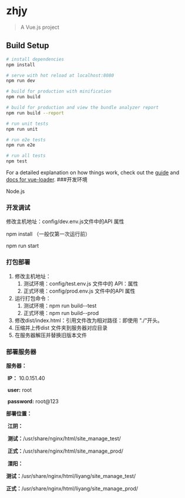 # zhjy

> A Vue.js project

## Build Setup

``` bash
# install dependencies
npm install

# serve with hot reload at localhost:8080
npm run dev

# build for production with minification
npm run build

# build for production and view the bundle analyzer report
npm run build --report

# run unit tests
npm run unit

# run e2e tests
npm run e2e

# run all tests
npm test
```

For a detailed explanation on how things work, check out the [guide](http://vuejs-templates.github.io/webpack/) and [docs for vue-loader](http://vuejs.github.io/vue-loader).
###开发环境

Node.js

### 开发调试

修改主机地址：config/dev.env.js文件中的API 属性

npm install （一般仅第一次运行前）

npm run start 



### 打包部署

1. 修改主机地址：
   1. 测试环境：config/test.env.js 文件中的 API：属性
   2. 正式环境：config/prod.env.js 文件中的API 属性
2. 运行打包命令：
   1. 测试环境：npm run build--test 
   2. 正式环境：npm run build--prod
3. 修改dist/index.html：引用文件改为相对路径：即使用 "./"开头。
4. 压缩并上传dist 文件夹到服务器对应目录
5. 在服务器解压并替换旧版本文件



### 部署服务器

**服务器：**

​	**IP：** 10.0.151.40

​	**user:**  root

​	**password:** root@123

**部署位置：**

​	**江阴：**

​		**测试：**/usr/share/nginx/html/site_manage_test/

​		**正式：**/usr/share/nginx/html/site_manage_prod/

​	**溧阳：**

​		**测试：**/usr/share/nginx/html/liyang/site_manage_test/

​		**正式：**/usr/share/nginx/html/liyang/site_manage_prod/